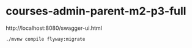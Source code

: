 # courses-admin-parent-m2-p3-full


http://localhost:8080/swagger-ui.html


`./mvnw compile flyway:migrate`
